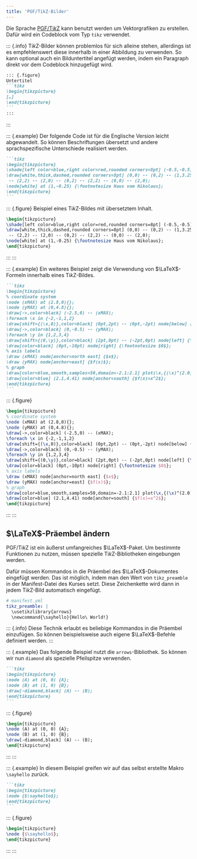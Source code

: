 ```yaml
---
title: 'PGF/TikZ-Bilder'
---
```


Die Sprache [PGF/Ti*k*Z](https://sourceforge.net/projects/pgf/) kann benutzt
werden um Vektorgrafiken zu erstellen. Dafür wird ein Codeblock vom Typ `tikz`
verwendet.

::: {.info}
Ti*k*Z-Bilder können problemlos für sich alleine stehen, allerdings ist es
empfehlenswert diese innerhalb in einer Abbildung zu verwenden. So kann
optional auch ein Bilduntertitel angefügt werden, indem ein Paragraph direkt
vor dem Codeblock hinzugefügt wird.

````markdown
::: {.figure}
Untertitel
```tikz
\begin{tikzpicture}
[…]
\end{tikzpicture}
```
:::
````
:::

::: {.example}
Der folgende Code ist für die Englische Version leicht abgewandelt. So können
Beschriftungen übersetzt und andere sprachspezifische Unterschiede realisiert
werden.

````markdown
```tikz
\begin{tikzpicture}
\shade[left color=blue,right color=red,rounded corners=8pt] (-0.5,-0.5) rectangle (2.5,3.45);
\draw[white,thick,dashed,rounded corners=8pt] (0,0) -- (0,2) -- (1,3.25)
 -- (2,2) -- (2,0) -- (0,2) -- (2,2) -- (0,0) -- (2,0);
\node[white] at (1,-0.25) {\footnotesize Haus vom Nikolaus};
\end{tikzpicture}
```
````

::: {.figure}
Beispiel eines Ti*k*Z-Bildes mit übersetztem Inhalt.
```tikz
\begin{tikzpicture}
\shade[left color=blue,right color=red,rounded corners=8pt] (-0.5,-0.5) rectangle (2.5,3.45);
\draw[white,thick,dashed,rounded corners=8pt] (0,0) -- (0,2) -- (1,3.25)
 -- (2,2) -- (2,0) -- (0,2) -- (2,2) -- (0,0) -- (2,0);
\node[white] at (1,-0.25) {\footnotesize Haus vom Nikolaus};
\end{tikzpicture}
```
:::
:::

::: {.example}
Ein weiteres Beispiel zeigt die Verwendung von $\LaTeX$-Formeln innerhalb
eines Ti*k*Z-Bildes.

````markdown
```tikz
\begin{tikzpicture}
% coordinate system
\node (xMAX) at (2.8,0){};
\node (yMAX) at (0,4.8){};
\draw[->,color=black] (-2.5,0) -- (xMAX);
\foreach \x in {-2,-1,1,2}
\draw[shift={(\x,0)},color=black] (0pt,2pt) -- (0pt,-2pt) node[below] {\footnotesize $\x$};
\draw[->,color=black] (0,-0.5) -- (yMAX);
\foreach \y in {1,2,3,4}
\draw[shift={(0,\y)},color=black] (2pt,0pt) -- (-2pt,0pt) node[left] {\footnotesize $\y$};
\draw[color=black] (0pt,-10pt) node[right] {\footnotesize $0$};
% axis labels
\draw (xMAX) node[anchor=north east] {$x$};
\draw (yMAX) node[anchor=east] {$f(x)$};
% graph
\draw[color=blue,smooth,samples=50,domain=-2.1:2.1] plot(\x,{(\x)^(2.0)});
\draw[color=blue] (2.1,4.41) node[anchor=south] {$f(x)=x^2$};
\end{tikzpicture}
```
````

::: {.figure}
```tikz
\begin{tikzpicture}
% coordinate system
\node (xMAX) at (2.8,0){};
\node (yMAX) at (0,4.8){};
\draw[->,color=black] (-2.5,0) -- (xMAX);
\foreach \x in {-2,-1,1,2}
\draw[shift={(\x,0)},color=black] (0pt,2pt) -- (0pt,-2pt) node[below] {\footnotesize $\x$};
\draw[->,color=black] (0,-0.5) -- (yMAX);
\foreach \y in {1,2,3,4}
\draw[shift={(0,\y)},color=black] (2pt,0pt) -- (-2pt,0pt) node[left] {\footnotesize $\y$};
\draw[color=black] (0pt,-10pt) node[right] {\footnotesize $0$};
% axis labels
\draw (xMAX) node[anchor=north east] {$x$};
\draw (yMAX) node[anchor=east] {$f(x)$};
% graph
\draw[color=blue,smooth,samples=50,domain=-2.1:2.1] plot(\x,{(\x)^(2.0)});
\draw[color=blue] (2.1,4.41) node[anchor=south] {$f(x)=x^2$};
\end{tikzpicture}
```
:::
:::

## $\LaTeX$-Präembel ändern

PGF/Ti*k*Z ist ein äußerst umfangreiches $\LaTeX$-Paket. Um bestimmte
Funktionen zu nutzen, müssen spezielle Ti*k*Z-Bibliotheken eingebungen werden.

Dafür müssen Kommandos in die Präembel des $\LaTeX$-Dokumentes eingefügt
werden. Das ist möglich, indem man den Wert von `tikz_preamble` in der
Manifest-Datei des Kurses setzt. Diese Zeichenkette wird dann in jedem
Ti*k*Z-Bild automatisch eingefügt.

```yml
# manifest.yml
tikz_preamble: |
  \usetikzlibrary{arrows}
  \newcommand{\sayhello}{Hello\ World!}
```

::: {.info}
Diese Technik erlaubt es beliebige Kommandos in die Präembel einzufügen. So
können beispielsweise auch eigene $\LaTeX$-Befehle definiert werden.
:::

::: {.example}
Das folgende Beispiel nutzt die `arrows`-Bibliothek. So können wir nun
`diamond` als spezielle Pfeilspitze verwenden.

````markdown
```tikz
\begin{tikzpicture}
\node (A) at (0, 0) {A};
\node (B) at (1, 0) {B};
\draw[-diamond,black] (A) -- (B);
\end{tikzpicture}
```
````

::: {.figure}
```tikz
\begin{tikzpicture}
\node (A) at (0, 0) {A};
\node (B) at (1, 0) {B};
\draw[-diamond,black] (A) -- (B);
\end{tikzpicture}
```
:::
:::

::: {.example}
In diesem Beispiel greifen wir auf das selbst erstellte Makro `\sayhello`
zurück.

````markdown
```tikz
\begin{tikzpicture}
\node {$\sayhello$};
\end{tikzpicture}
```
````

::: {.figure}
```tikz
\begin{tikzpicture}
\node {$\sayhello$};
\end{tikzpicture}
```
:::
:::
